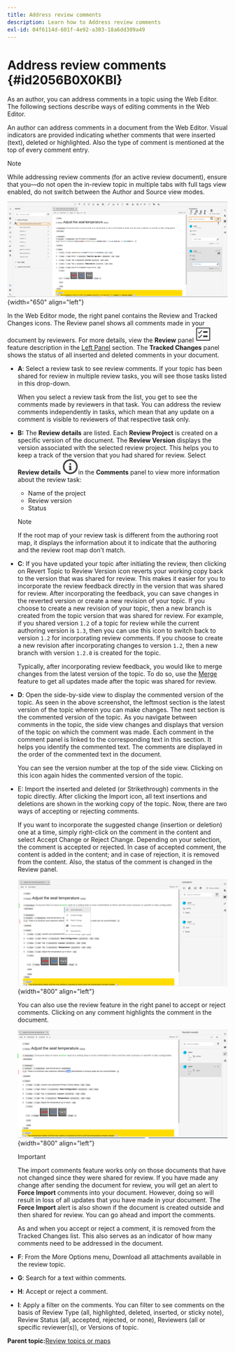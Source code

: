 ```yaml
---
title: Address review comments
description: Learn how to Address review comments
exl-id: 04f6114d-601f-4e92-a303-18a6dd309a49
---
```

# Address review comments {#id2056B0X0KBI}

As an author, you can address comments in a topic using the Web Editor. The following sections describe ways of editing comments in the Web Editor.

An author can address comments in a document from the Web Editor. Visual indicators are provided indicating whether comments that were inserted \(text\), deleted or highlighted. Also the type of comment is mentioned at the top of every comment entry.

>[!NOTE]
>
> While addressing review comments \(for an active review document\), ensure that you—do not open the in-review topic in multiple tabs with full tags view enabled, do not switch between the Author and Source view modes.

![](images/comments-page-web-editor_cs.png){width="650" align="left"}

In the Web Editor mode, the right panel contains the Review and Tracked Changes icons. The Review panel shows all comments made in your document by reviewers. For more details, view the **Review** panel ![](images/active-review-tasklist-icon.svg) feature description in the [Left Panel](../user-guide/web-editor-features.md#id2051EA0M0HS) section. The **Tracked Changes** panel shows the status of all inserted and deleted comments in your document.

-   **A**: Select a review task to see review comments. If your topic has been shared for review in multiple review tasks, you will see those tasks listed in this drop-down.

    When you select a review task from the list, you get to see the comments made by reviewers in that task. You can address the review comments independently in tasks, which mean that any update on a comment is visible to reviewers of that respective task only.

-   **B:** The **Review details** are listed. Each **Review Project** is created on a specific version of the document. The **Review Version** displays the version associated with the selected review project. This helps you to keep a track of the version that you had shared for review.
    Select **Review details** ![](images/active-review-info-icon.svg)in the **Comments** panel to view more information about the review task:

    - Name of the project
    - Review version
    - Status
    
    >[!NOTE]
    >
    > If the root map of your review task is different from the authoring root map, it displays the
    information about it to indicate that the authoring and the review root map don’t match.

-   **C**: If you have updated your topic after initiating the review, then clicking on Revert Topic to Review Version icon reverts your working copy back to the version that was shared for review. This makes it easier for you to incorporate the review feedback directly in the version that was shared for review. After incorporating the feedback, you can save changes in the reverted version or create a new revision of your topic. If you choose to create a new revision of your topic, then a new branch is created from the topic version that was shared for review. For example, if you shared version `1.2` of a topic for review while the current authoring version is `1.3`, then you can use this icon to switch back to version `1.2` for incorporating review comments. If you choose to create a new revision after incorporating changes to version `1.2`, then a new branch with version `1.2.0` is created for the topic.

    Typically, after incorporating review feedback, you would like to merge changes from the latest version of the topic. To do so, use the [Merge](web-editor-features.md#id205DF04E0HS) feature to get all updates made after the topic was shared for review.

-   **D**: Open the side-by-side view to display the commented version of the topic. As seen in the above screenshot, the leftmost section is the latest version of the topic wherein you can make changes. The next section is the commented version of the topic. As you navigate between comments in the topic, the side view changes and displays that version of the topic on which the comment was made. Each comment in the comment panel is linked to the corresponding text in this section. It helps you identify the commented text. The comments are displayed in the order of the commented text in the document.

    You can see the version number at the top of the side view. Clicking on this icon again hides the commented version of the topic.

-   E: Import the inserted and deleted \(or Strikethrough\) comments in the topic directly. After clicking the Import icon, all text insertions and deletions are shown in the working copy of the topic. Now, there are two ways of accepting or rejecting comments.

    If you want to incorporate the suggested change \(insertion or deletion\) one at a time, simply right-click on the comment in the content and select Accept Change or Reject Change. Depending on your selection, the comment is accepted or rejected. In case of accepted comment, the content is added in the content; and in case of rejection, it is removed from the content. Also, the status of the comment is changed in the Review panel.

    ![](images/import-comment-accept-web-editor_cs.png){width="800" align="left"}

    You can also use the review feature in the right panel to accept or reject comments. Clicking on any comment highlights the comment in the document.

    ![](images/changes-tab_cs.png){width="800" align="left"}

    >[!IMPORTANT]
    >
    > The import comments feature works only on those documents that have not changed since they were shared for review. If you have made any change after sending the document for review, you will get an alert to **Force Import** comments into your document. However, doing so will result in loss of all updates that you have made in your document. The **Force Import** alert is also shown if the document is created outside and then shared for review. You can go ahead and import the comments.

    As and when you accept or reject a comment, it is removed from the Tracked Changes list. This also serves as an indicator of how many comments need to be addressed in the document.

-   **F**: From the More Options menu, Download all attachments available in the review topic.
-   **G**: Search for a text within comments.
-   **H**: Accept or reject a comment.

-   **I**: Apply a filter on the comments. You can filter to see comments on the basis of Review Type \(all, highlighted, deleted, inserted, or sticky note\), Review Status \(all, accepted, rejected, or none\), Reviewers \(all or specific reviewer\(s\)\), or Versions of topic.


**Parent topic:**[Review topics or maps](review.md)
